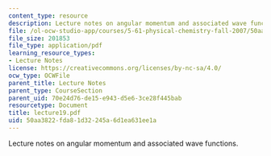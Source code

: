 ```yaml
---
content_type: resource
description: Lecture notes on angular momentum and associated wave functions.
file: /ol-ocw-studio-app/courses/5-61-physical-chemistry-fall-2007/50aa3822fda81d32245a6d1ea631ee1a_lecture19.pdf
file_size: 201853
file_type: application/pdf
learning_resource_types:
- Lecture Notes
license: https://creativecommons.org/licenses/by-nc-sa/4.0/
ocw_type: OCWFile
parent_title: Lecture Notes
parent_type: CourseSection
parent_uid: 70e24d76-de15-e943-d5e6-3ce28f445bab
resourcetype: Document
title: lecture19.pdf
uid: 50aa3822-fda8-1d32-245a-6d1ea631ee1a
---
```

Lecture notes on angular momentum and associated wave functions.